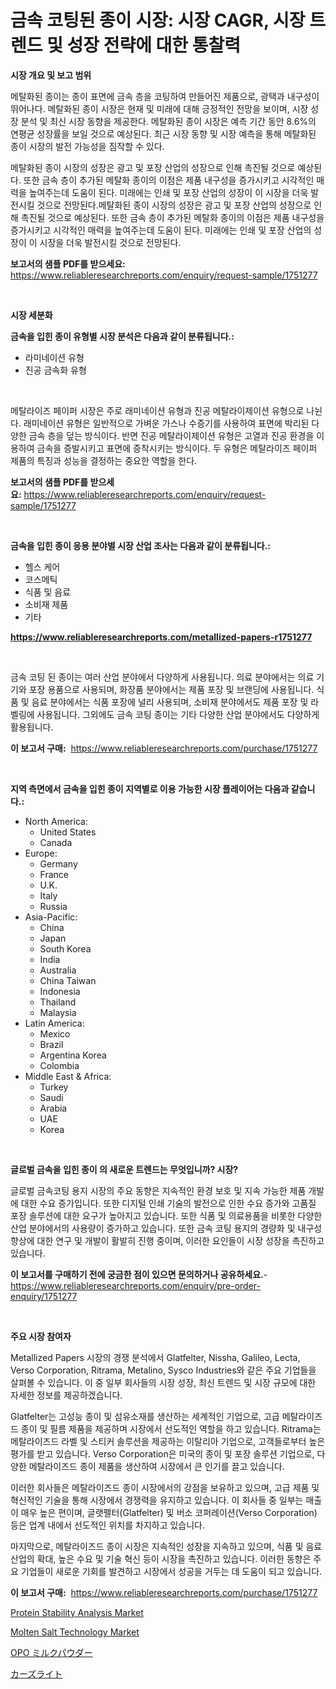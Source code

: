 <p><h1>금속 코팅된 종이 시장: 시장 CAGR, 시장 트렌드 및 성장 전략에 대한 통찰력</h1></p><p><strong>시장 개요 및 보고 범위</strong></p>
<p><p>메탈화된 종이는 종이 표면에 금속 층을 코팅하여 만들어진 제품으로, 광택과 내구성이 뛰어나다. 메탈화된 종이 시장은 현재 및 미래에 대해 긍정적인 전망을 보이며, 시장 성장 분석 및 최신 시장 동향을 제공한다. 메탈화된 종이 시장은 예측 기간 동안 8.6%의 연평균 성장률을 보일 것으로 예상된다. 최근 시장 동향 및 시장 예측을 통해 메탈화된 종이 시장의 발전 가능성을 짐작할 수 있다.</p><p>메탈화된 종이 시장의 성장은 광고 및 포장 산업의 성장으로 인해 촉진될 것으로 예상된다. 또한 금속 층이 추가된 메탈화 종이의 이점은 제품 내구성을 증가시키고 시각적인 매력을 높여주는데 도움이 된다. 미래에는 인쇄 및 포장 산업의 성장이 이 시장을 더욱 발전시킬 것으로 전망된다.메탈화된 종이 시장의 성장은 광고 및 포장 산업의 성장으로 인해 촉진될 것으로 예상된다. 또한 금속 층이 추가된 메탈화 종이의 이점은 제품 내구성을 증가시키고 시각적인 매력을 높여주는데 도움이 된다. 미래에는 인쇄 및 포장 산업의 성장이 이 시장을 더욱 발전시킬 것으로 전망된다.</p></p>
<p><strong>보고서의 샘플 PDF를 받으세요:</strong> <a href="https://www.reliableresearchreports.com/enquiry/request-sample/1751277">https://www.reliableresearchreports.com/enquiry/request-sample/1751277</a></p>
<p>&nbsp;</p>
<p><strong>시장 세분화</strong></p>
<p><strong>금속을 입힌 종이 유형별 시장 분석은 다음과 같이 분류됩니다.:</strong></p>
<p><ul><li>라미네이션 유형</li><li>진공 금속화 유형</li></ul></p>
<p>&nbsp;</p>
<p><p>메탈라이즈 페이퍼 시장은 주로 래미네이션 유형과 진공 메탈라이제이션 유형으로 나뉜다. 래미네이션 유형은 일반적으로 가벼운 가스나 수증기를 사용하여 표면에 박리된 다양한 금속 층을 덮는 방식이다. 반면 진공 메탈라이제이션 유형은 고열과 진공 환경을 이용하여 금속을 증발시키고 표면에 증착시키는 방식이다. 두 유형은 메탈라이즈 페이퍼 제품의 특징과 성능을 결정하는 중요한 역할을 한다.</p></p>
<p><strong>보고서의 샘플 PDF를 받으세요:</strong>&nbsp;<a href="https://www.reliableresearchreports.com/enquiry/request-sample/1751277">https://www.reliableresearchreports.com/enquiry/request-sample/1751277</a></p>
<p>&nbsp;</p>
<p><strong> 금속을 입힌 종이 응용 분야별 시장 산업 조사는 다음과 같이 분류됩니다.:</strong></p>
<p><ul><li>헬스 케어</li><li>코스메틱</li><li>식품 및 음료</li><li>소비재 제품</li><li>기타</li></ul></p>
<p><strong><a href="https://www.reliableresearchreports.com/metallized-papers-r1751277">https://www.reliableresearchreports.com/metallized-papers-r1751277</a></strong></p>
<p>&nbsp;</p>
<p><p>금속 코팅 된 종이는 여러 산업 분야에서 다양하게 사용됩니다. 의료 분야에서는 의료 기기와 포장 용품으로 사용되며, 화장품 분야에서는 제품 포장 및 브랜딩에 사용됩니다. 식품 및 음료 분야에서는 식품 포장에 널리 사용되며, 소비재 분야에서도 제품 포장 및 라벨링에 사용됩니다. 그외에도 금속 코팅 종이는 기타 다양한 산업 분야에서도 다양하게 활용됩니다.</p></p>
<p><strong>이 보고서 구매:</strong>&nbsp; <a href="https://www.reliableresearchreports.com/purchase/1751277">https://www.reliableresearchreports.com/purchase/1751277</a></p>
<p>&nbsp;</p>
<p><strong>지역 측면에서 금속을 입힌 종이 지역별로 이용 가능한 시장 플레이어는 다음과 같습니다.:</strong></p>
<p><ul>
    <li>
        North America:
        <ul>
            <li>United States</li>
            <li>Canada</li>
        </ul>
    </li>
    <li>
        Europe:
        <ul>
            <li>Germany</li>
            <li>France</li>
            <li>U.K.</li>
            <li>Italy</li>
            <li>Russia</li>
        </ul>
    </li>
    <li>
        Asia-Pacific:
        <ul>
            <li>China</li>
            <li>Japan</li>
            <li>South Korea</li>
            <li>India</li>
            <li>Australia</li>
            <li>China Taiwan</li>
            <li>Indonesia</li>
            <li>Thailand</li>
            <li>Malaysia</li>
        </ul>
    </li>
    <li>
        Latin America:
        <ul>
            <li>Mexico</li>
            <li>Brazil</li>
            <li>Argentina Korea</li>
            <li>Colombia</li>
        </ul>
    </li>
    <li>
        Middle East & Africa:
        <ul>
            <li>Turkey</li>
            <li>Saudi</li>
            <li>Arabia</li>
            <li>UAE</li>
            <li>Korea</li>
        </ul>
    </li>
    </ul></p>
<p>&nbsp;</p>
<p><strong>글로벌 금속을 입힌 종이 의 새로운 트렌드는 무엇입니까? 시장?</strong></p>
<p><p>글로벌 금속코팅 용지 시장의 주요 동향은 지속적인 환경 보호 및 지속 가능한 제품 개발에 대한 수요 증가입니다. 또한 디지털 인쇄 기술의 발전으로 인한 수요 증가와 고품질 포장 솔루션에 대한 요구가 높아지고 있습니다. 또한 식품 및 의료용품을 비롯한 다양한 산업 분야에서의 사용량이 증가하고 있습니다. 또한 금속 코팅 용지의 경량화 및 내구성 향상에 대한 연구 및 개발이 활발히 진행 중이며, 이러한 요인들이 시장 성장을 촉진하고 있습니다.</p></p>
<p><strong>이 보고서를 구매하기 전에 궁금한 점이 있으면 문의하거나 공유하세요.</strong>- <a href="https://www.reliableresearchreports.com/enquiry/pre-order-enquiry/1751277">https://www.reliableresearchreports.com/enquiry/pre-order-enquiry/1751277</a></p>
<p>&nbsp;</p>
<p><strong>주요 시장 참여자</strong></p>
<p><p>Metallized Papers 시장의 경쟁 분석에서 Glatfelter, Nissha, Galileo, Lecta, Verso Corporation, Ritrama, Metalino, Sysco Industries와 같은 주요 기업들을 살펴볼 수 있습니다. 이 중 일부 회사들의 시장 성장, 최신 트렌드 및 시장 규모에 대한 자세한 정보를 제공하겠습니다.</p><p>Glatfelter는 고성능 종이 및 섬유소재를 생산하는 세계적인 기업으로, 고급 메탈라이즈드 종이 및 필름 제품을 제공하며 시장에서 선도적인 역할을 하고 있습니다. Ritrama는 메탈라이즈드 라벨 및 스티커 솔루션을 제공하는 이탈리아 기업으로, 고객들로부터 높은 평가를 받고 있습니다. Verso Corporation은 미국의 종이 및 포장 솔루션 기업으로, 다양한 메탈라이즈드 종이 제품을 생산하여 시장에서 큰 인기를 끌고 있습니다.</p><p>이러한 회사들은 메탈라이즈드 종이 시장에서의 강점을 보유하고 있으며, 고급 제품 및 혁신적인 기술을 통해 시장에서 경쟁력을 유지하고 있습니다. 이 회사들 중 일부는 매출이 매우 높은 편이며, 글랫펠터(Glatfelter) 및 버소 코퍼레이션(Verso Corporation) 등은 업계 내에서 선도적인 위치를 차지하고 있습니다.</p><p>마지막으로, 메탈라이즈드 종이 시장은 지속적인 성장을 지속하고 있으며, 식품 및 음료 산업의 확대, 높은 수요 및 기술 혁신 등이 시장을 촉진하고 있습니다. 이러한 동향은 주요 기업들이 새로운 기회를 발견하고 시장에서 성공을 거두는 데 도움이 되고 있습니다.</p></p>
<p><strong>이 보고서 구매:</strong>&nbsp;&nbsp;<a href="https://www.reliableresearchreports.com/purchase/1751277">https://www.reliableresearchreports.com/purchase/1751277</a></p>
<p><p><a href="https://github.com/brenzgnarento/Market-Research-Report-List-2/blob/main/protein-stability-analysis-market.md">Protein Stability Analysis Market</a></p><p><a href="https://github.com/jerrycopelandthomaswsqd8q/Market-Research-Report-List-2/blob/main/molten-salt-technology-market.md">Molten Salt Technology Market</a></p><p><a href="https://github.com/hilmi-2a/Market-Research-Report-List-1/blob/main/335603336734.md">OPO ミルクパウダー</a></p><p><a href="https://medium.com/@claudehintz/2024%E5%B9%B4-2031%E5%B9%B4%E3%81%AE%E6%9C%9F%E9%96%93%E3%81%AB%E4%BA%88%E6%B8%AC%E3%81%95%E3%82%8C%E3%82%8B%E8%87%AA%E5%8B%95%E8%BB%8A%E3%81%AE%E3%83%A9%E3%82%A4%E3%83%88%E5%B8%82%E5%A0%B4%E3%81%AE%E3%83%88%E3%83%AC%E3%83%B3%E3%83%89%E3%81%A8%E5%B8%82%E5%A0%B4%E5%88%86%E6%9E%90-eb457f9d8761">カーズライト</a></p></p>